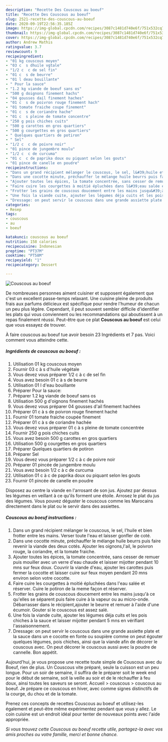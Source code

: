 ```yaml
---
description: "Recette Des Couscous au boeuf"
title: "Recette Des Couscous au boeuf"
slug: 2521-recette-des-couscous-au-boeuf
date: 2020-09-19T22:56:35.185Z
image: https://img-global.cpcdn.com/recipes/3087c1481d740e6f/751x532cq70/couscous-au-boeuf-photo-principale-de-la-recette.jpg
thumbnail: https://img-global.cpcdn.com/recipes/3087c1481d740e6f/751x532cq70/couscous-au-boeuf-photo-principale-de-la-recette.jpg
cover: https://img-global.cpcdn.com/recipes/3087c1481d740e6f/751x532cq70/couscous-au-boeuf-photo-principale-de-la-recette.jpg
author: Andrew Mathis
ratingvalue: 3.7
reviewcount: 9
recipeingredient:
- "01 kg couscous moyen"
- "03 c  s dhuile vgtale"
- "1/2 c  c de sel fin"
- "01 c  s de beurre"
- "01 l deau bouillante"
- " Pour la sauce"
- "1.2 kg viande de boeuf sans os"
- "500 g doignons finement hachs"
- "04 gousses dail finement haches"
- "01 c  s de poivron rouge finement hach"
- "01 tomate fraiche coupe finement"
- "01 c  s de coriandre hache"
- "01 c  s pleine de tomate concentre"
- "250 g pois chiches cuits"
- "500 g carottes en gros quartiers"
- "500 g courgettes en gros quartiers"
- " Quelques quartiers de potiron"
- " Sel"
- "1/2 c  c de poivre noir"
- "01 pince de jungembre moulu"
- "1/2 c  c de curcuma"
- "01 c  c de paprika doux ou piquant selon les gouts"
- "01 pince de canelle en poudre"
recipeinstructions:
- "Dans un grand récipient mélanger le couscous, le sel, l&#39;huile et bien frotter entre les mains. Verser toute l&#39;eau et laisser gonfler de coté."
- "Dans une cocotte minute, préchauffer le mélange huile beurrs puis faire revenir la viande des deux cotés. Ajouter les oignons,l&#39;ail, le poivron rouge, la coriandre, et la tomate fraiche."
- "Ajouter toutes les épices, la tomate concentrée, sans cesser de remuer puis mouiller avec un verre d&#39;eau chaude et laisser mijotter pendant 10 mns sur feux doux. Couvrir la viande d&#39;eau, ajouter les carottes puis fermer la cocotte et laisser cuire sur feux moyen pendant 20 mns environ selon votre cocotte."
- "Faire cuire les courgettes à moitié épluchées dans l&#39;eau salée et réserver. Cuire le potiron de la meme façon et réserver."
- "Frotter les grains de couscous doucement entre les mains jusqu&#39;à ce qu&#39;elles se séparent puis faire cuire à la vapeur ou au micro-onde. Débarrasser dans le récipient,ajouter le beurre et remuer à l&#39;aide d&#39;une écumoir. Gouter si le couscous est assez salé."
- "Une fois la viande cuite, ajouter les légumes déja cuits et les pois chiches à la sauce et laisser mijotter pendant 5 mns en vérifiant l&#39;assaisonnement."
- "Dressage: on peut servir le couscous dans une grande assiette plate et la sauce dans un e cocotte en fonte ou soupière comme on peut égouter quelques légumes, pois chiches, ainsi que la viande afin de décorer le couscous avec. On peut décorer le couscous aussi avec la poudre de cannelle. Bon appétit."
categories:
- Resep
tags:
- couscous
- au
- boeuf

katakunci: couscous au boeuf 
nutrition: 158 calories
recipecuisine: Indonesian
preptime: "PT37M"
cooktime: "PT58M"
recipeyield: "1"
recipecategory: Dessert

---
```



![Couscous au boeuf](https://img-global.cpcdn.com/recipes/3087c1481d740e6f/751x532cq70/couscous-au-boeuf-photo-principale-de-la-recette.jpg)

De nombreuses personnes aiment cuisiner et supposent également que c'est un excellent passe-temps relaxant. Une cuisine pleine de produits frais aux parfums délicieux est spécifique pour rendre l'humeur de chacun un peu plus légère. Cependant, il peut souvent sembler difficile d'identifier les plats qui vous conviennent ou les recommandations qui aboutissent à un repas finalement réussi. Peut-être que ce plat <strong> Couscous au boeuf </strong> est celui que vous essayez de trouver.

<!--inarticleads1-->

À faire couscous au boeuf tue avoir besoin 23 Ingrédients et 7 pas. Voici comment vous atteindre cette.

##### Ingrédients de couscous au boeuf :

1. Utilisation 01 kg couscous moyen
1. Fournir 03 c à s d&#39;huile végétale
1. Vous devez vous préparer 1/2 c à c de sel fin
1. Vous avez besoin 01 c à s de beurre
1. Utilisation 01 l d&#39;eau bouillante
1. Préparer  Pour la sauce:
1. Préparer 1.2 kg viande de boeuf sans os
1. Utilisation 500 g d&#39;oignons finement hachés
1. Vous devez vous préparer 04 gousses d&#39;ail finement hachées
1. Préparer 01 c à s de poivron rouge finement haché
1. Fournir 01 tomate fraiche coupée finement
1. Préparer 01 c à s de coriandre hachée
1. Vous devez vous préparer 01 c à s pleine de tomate concentrée
1. Fournir 250 g pois chiches cuits
1. Vous avez besoin 500 g carottes en gros quartiers
1. Utilisation 500 g courgettes en gros quartiers
1. Préparer  Quelques quartiers de potiron
1. Préparer  Sel
1. Vous devez vous préparer 1/2 c à c de poivre noir
1. Préparer 01 pincée de jungembre moulu
1. Vous avez besoin 1/2 c à c de curcuma
1. Utilisation 01 c à c de paprika doux ou piquant selon les gouts
1. Fournir 01 pincée de canelle en poudre


Disposez au centre la viande en l&#39;arrosant de son jus. Ajoutez par dessus les légumes en veillant à ce qu&#39;ils forment une étoile. Arrosez le plat du jus des légumes. Vous pouvez déguster le couscous comme les Marocains directement dans le plat ou le servir dans des assiettes. 

<!--inarticleads2-->

##### Couscous au boeuf instructions :

1. Dans un grand récipient mélanger le couscous, le sel, l&#39;huile et bien frotter entre les mains. Verser toute l&#39;eau et laisser gonfler de coté.
1. Dans une cocotte minute, préchauffer le mélange huile beurrs puis faire revenir la viande des deux cotés. Ajouter les oignons,l&#39;ail, le poivron rouge, la coriandre, et la tomate fraiche.
1. Ajouter toutes les épices, la tomate concentrée, sans cesser de remuer puis mouiller avec un verre d&#39;eau chaude et laisser mijotter pendant 10 mns sur feux doux. Couvrir la viande d&#39;eau, ajouter les carottes puis fermer la cocotte et laisser cuire sur feux moyen pendant 20 mns environ selon votre cocotte.
1. Faire cuire les courgettes à moitié épluchées dans l&#39;eau salée et réserver. Cuire le potiron de la meme façon et réserver.
1. Frotter les grains de couscous doucement entre les mains jusqu&#39;à ce qu&#39;elles se séparent puis faire cuire à la vapeur ou au micro-onde. Débarrasser dans le récipient,ajouter le beurre et remuer à l&#39;aide d&#39;une écumoir. Gouter si le couscous est assez salé.
1. Une fois la viande cuite, ajouter les légumes déja cuits et les pois chiches à la sauce et laisser mijotter pendant 5 mns en vérifiant l&#39;assaisonnement.
1. Dressage: on peut servir le couscous dans une grande assiette plate et la sauce dans un e cocotte en fonte ou soupière comme on peut égouter quelques légumes, pois chiches, ainsi que la viande afin de décorer le couscous avec. On peut décorer le couscous aussi avec la poudre de cannelle. Bon appétit.


Aujourd&#39;hui, je vous propose une recette toute simple de Couscous avec du Boeuf, rien de plus. Un Couscous vite préparé, seule la cuisson est un peu longue. Pour un soir de semaine, il suffira de le préparer soit le week end pour le début de semaine, soit la veille au soir et de le réchauffer à feu doux, ainsi toutes les saveurs se seront. Accueil &gt; couscous &gt; couscous au boeuf. Je prépare ce couscous en hiver, avec comme signes distinctifs de la courge, du chou et de la tomate. 

<!--inarticleads1-->

<p>
Prenez ces concepts de recettes Couscous au boeuf et utilisez-les également et peut-être même expérimentez pendant que vous y allez. Le coin cuisine est un endroit idéal pour tenter de nouveaux points avec l'aide appropriée.
</p>

<p>
<i>Si vous trouvez cette Couscous au boeuf recette utile, partagez-la avec vos amis proches ou votre famille, merci et bonne chance.</i>
</p>

